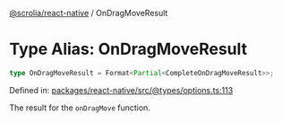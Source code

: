 [@scrolia/react-native](../README.md) / OnDragMoveResult

# Type Alias: OnDragMoveResult

```ts
type OnDragMoveResult = Format<Partial<CompleteOnDragMoveResult>>;
```

Defined in: [packages/react-native/src/@types/options.ts:113](https://github.com/scrolia/react-native/blob/1fb46d4d308667f54f560e30294f1e8f8e5e5b84/packages/react-native/src/@types/options.ts#L113)

The result for the `onDragMove` function.
